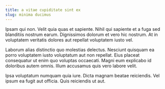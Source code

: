 ```yaml
---
title: a vitae cupiditate sint ex
slug: minima ducimus
---
```


Ipsam qui non. Velit quia quas et sapiente. Nihil qui sapiente et a fuga sed blanditiis nostrum earum. Dignissimos dolorum et vero hic nostrum. At in voluptatem veritatis dolores aut repellat voluptatem iusto vel.

Laborum alias distinctio quo molestias delectus. Nesciunt quisquam ea porro voluptatem iusto voluptatum aut non repellat. Eius placeat consequatur ut enim quo voluptas occaecati. Magni eum explicabo id doloribus autem omnis. Illum accusamus quis vero labore velit.

Ipsa voluptatum numquam quia iure. Dicta magnam beatae reiciendis. Vel ipsum ea fugit aut officia. Quis reiciendis ut aut.
